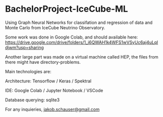 # BachelorProject-IceCube-ML

Using Graph Neural Networks for classifation and regression of data and Monte Carlo from IceCube Neutrino Observatory.

Some work was done in Google Colab, and should available here: https://drive.google.com/drive/folders/1_i6QWAH1k4WFS1wVSyUc6aj4uLqIdjwm?usp=sharing

Another large part was made on a virtual machine called HEP, the files from there might have directory-problems.

Main technologies are:

  Architecture: Tensorflow / Keras / Spektral
  
  IDE: Google Colab / Jupyter Notebook / VSCode
  
  Database querying: sqlite3

For any inquieries, jakob.schauser@gmail.com
